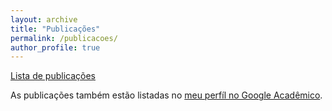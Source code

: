 ```yaml
---
layout: archive
title: "Publicações"
permalink: /publicacoes/
author_profile: true
---
```


[Lista de publicações](publications.html)

As publicações também estão listadas no [meu perfíl no Google Acadêmico](https://scholar.google.com/citations?user=MaU0H1UAAAAJ).

